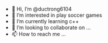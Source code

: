 - 👋 Hi, I’m @ductrong6104
- 👀 I’m interested in play soccer games
- 🌱 I’m currently learning c++
- 💞️ I’m looking to collaborate on ...
- 📫 How to reach me ...

<!---
ductrong6104/ductrong6104 is a ✨ special ✨ repository because its `README.md` (this file) appears on your GitHub profile.
You can click the Preview link to take a look at your changes.
--->
